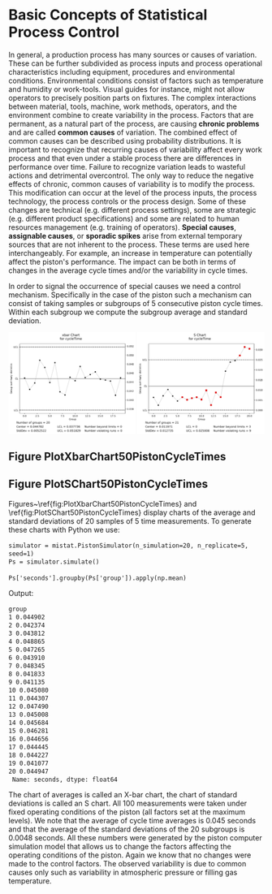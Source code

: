 # Basic Concepts of Statistical Process Control

In general, a production process has many sources or causes of variation.
These can be further subdivided as
process inputs and process operational characteristics including
equipment, procedures and environmental conditions.
Environmental conditions consist of factors such as
temperature and humidity or work-tools. Visual guides for instance,
might not allow operators to precisely position parts on fixtures. The
complex interactions between material, tools, machine, work
methods, operators, and the environment combine to create
variability in the process. Factors that are permanent, as a
natural part of the process, are causing **chronic problems** and are
called **common
causes** of variation. The combined effect of common causes can be
described using probability distributions. It is important to
recognize that recurring
causes of variability affect every work process and that even under
a stable process there are differences in performance over time.
Failure to recognize variation leads to wasteful actions and detrimental
overcontrol.
The only way to reduce the negative
effects of chronic, common causes of variability is to modify the
process. This modification can occur at the level of the process inputs,
the process technology, the process controls or the process design.
Some of these changes are technical (e.g. different process
settings), some are strategic (e.g. different product
specifications) and some are related to human resources management
(e.g. training of operators). **Special causes**, 
**assignable causes**, or **sporadic spikes** arise from external temporary
sources that are not inherent to the process.  These
terms are used here interchangeably.
For example, an increase in temperature can potentially affect the
piston's performance. The impact can be both in terms of changes in
the average cycle times and/or the variability in cycle times.

In order to signal the occurrence of special causes we need a
control mechanism. Specifically in the case of the piston such a mechanism
can consist of taking
samples or subgroups of 5 consecutive piston cycle times. Within
each subgroup we compute the subgroup average and standard
deviation.

<img src="Chap002_PlotXbarChart50PistonCycleTimes_1.png" width=250>
<img src="Chap002_PlotSChartPistonSpringCoefficient_1.png" width=250>

## Figure PlotXbarChart50PistonCycleTimes ##
## Figure PlotSChart50PistonCycleTimes ##


Figures~\ref{fig:PlotXbarChart50PistonCycleTimes} and
\ref{fig:PlotSChart50PistonCycleTimes} display charts of the average
and standard deviations of 20 samples of 5 time measurements.
To generate these charts with Python we use:

```
simulator = mistat.PistonSimulator(n_simulation=20, n_replicate=5, seed=1)
Ps = simulator.simulate()

Ps['seconds'].groupby(Ps['group']).apply(np.mean)
```
Output:
```
group
1 0.044902
2 0.042374
3 0.043812
4 0.048865
5 0.047265
6 0.043910
7 0.048345
8 0.041833
9 0.041135
10 0.045080
11 0.044307
12 0.047490
13 0.045008
14 0.045684
15 0.046281
16 0.044656
17 0.044445
18 0.044227
19 0.041077
20 0.044947
 Name: seconds, dtype: float64
```

The chart of averages is called an X-bar chart, the chart of
standard deviations is called an S chart. All 100 measurements were
taken under fixed operating conditions of the piston (all factors
set at the maximum levels). We note that the average of cycle
time averages is 0.045 seconds and that the average of the standard
deviations of the 20 subgroups is 0.0048 seconds.
All these
numbers were generated by the piston computer simulation model that allows
us to change the factors affecting the operating conditions of the
piston. Again we know that no changes were made to the control factors. The
observed variability is due to common causes only such as variability in
atmospheric pressure or filling gas temperature.